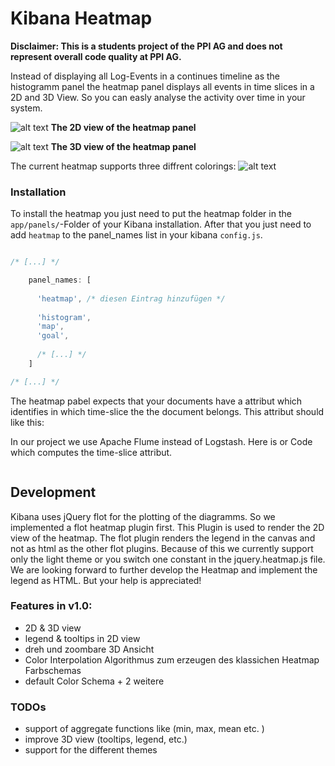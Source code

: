 # Kibana Heatmap

**Disclaimer: This is a students project of the PPI AG and does not represent overall code quality at PPI AG.**

Instead of displaying all Log-Events in a continues timeline as the histogramm panel the heatmap panel displays all events in time slices in a 2D and 3D View. So you can easly analyse the activity over time in your system.

![alt text](../../raw/master/img/heatmap-overview.png "heatmap in 2D view")
**The 2D view of the heatmap panel**


![alt text](../../raw/master/img/heatmap-3D.png "heatmap in 3D view")
**The 3D view of the heatmap  panel**


The current heatmap supports three diffrent colorings:
![alt text](../../raw/master/img/heatmap-colorings.png "three diffrent heatmap colorings")



### Installation 

To install the heatmap you just need to put the heatmap folder in the ```app/panels/```-Folder of your Kibana installation.
After that you just need to add ```heatmap``` to the panel_names list in your kibana ```config.js```.

```js

/* [...] */

    panel_names: [
      
      'heatmap', /* diesen Eintrag hinzufügen */
      
      'histogram',
      'map',
      'goal',
      
      /* [...] */
    ]

/* [...] */

```

The heatmap pabel expects that your documents have a attribut which identifies in which time-slice the the document belongs.
This attribut should like this:


In our project we use Apache Flume instead of Logstash. Here is or Code which computes the time-slice attribut.

```java

```


## Development

Kibana uses jQuery flot for the plotting of the diagramms. So we implemented a flot heatmap plugin first. This Plugin is used to render the 2D view of the heatmap. 
The flot plugin renders the legend in the canvas and not as html as the other flot plugins. Because of this we currently support only the light theme or you switch one constant in the jquery.heatmap.js file. 
We are looking forward to further develop the Heatmap and implement the legend as HTML. But your help is appreciated!

### Features in v1.0:
 - 2D & 3D view
 - legend & tooltips in 2D view
 - dreh und zoombare 3D Ansicht     
 - Color Interpolation Algorithmus zum erzeugen des klassichen Heatmap Farbschemas  
 - default Color Schema + 2 weitere  

### TODOs 
- support of aggregate functions like (min, max, mean etc. ) 
- improve 3D view (tooltips, legend, etc.)
- support for the different themes